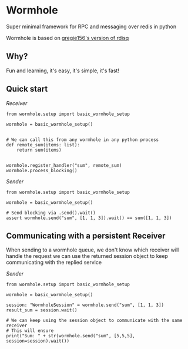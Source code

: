 ﻿# Wormhole

Super minimal framework for RPC and messaging over redis in python

Wormhole is based on [gregie156's version of rdisq](https://github.com/gregie156/rdisq)

## Why?
Fun and learning, it's easy, it's simple, it's fast!


## Quick start

*Receiver*
```
from wormhole.setup import basic_wormhole_setup

wormhole = basic_wormhole_setup()


# We can call this from any wormhole in any python process
def remote_sum(items: list):
    return sum(items)


wormhole.register_handler("sum", remote_sum)
wormhole.process_blocking()

```

*Sender*
```
from wormhole.setup import basic_wormhole_setup

wormhole = basic_wormhole_setup()

# Send blocking via .send().wait()
assert wormhole.send("sum", [1, 1, 3]).wait() == sum([1, 1, 3])

```


## Communicating with a persistent Receiver
When sending to a wormhole queue, we don't know which receiver will handle the request
we can use the returned session object to keep communicating with the replied service

*Sender*
```
from wormhole.setup import basic_wormhole_setup

wormhole = basic_wormhole_setup()

session: "WormholeSession" = wormhole.send("sum", [1, 1, 3])
result_sum = session.wait()

# We can keep using the session object to communicate with the same receiver
# This will ensure 
print("Sum: " + str(wormhole.send("sum", [5,5,5], session=session).wait())

```
